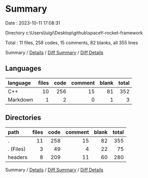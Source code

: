 # Summary

Date : 2023-10-11 17:08:31

Directory c:\\Users\\luigi\\Desktop\\github\\spaceY-rocket-framework

Total : 11 files,  258 codes, 15 comments, 82 blanks, all 355 lines

Summary / [Details](details.md) / [Diff Summary](diff.md) / [Diff Details](diff-details.md)

## Languages
| language | files | code | comment | blank | total |
| :--- | ---: | ---: | ---: | ---: | ---: |
| C++ | 10 | 256 | 15 | 81 | 352 |
| Markdown | 1 | 2 | 0 | 1 | 3 |

## Directories
| path | files | code | comment | blank | total |
| :--- | ---: | ---: | ---: | ---: | ---: |
| . | 11 | 258 | 15 | 82 | 355 |
| . (Files) | 3 | 49 | 4 | 22 | 75 |
| headers | 8 | 209 | 11 | 60 | 280 |

Summary / [Details](details.md) / [Diff Summary](diff.md) / [Diff Details](diff-details.md)